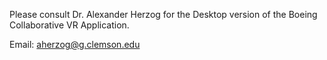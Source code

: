 Please consult Dr. Alexander Herzog for the Desktop version of the Boeing Collaborative VR Application.

Email: aherzog@g.clemson.edu
